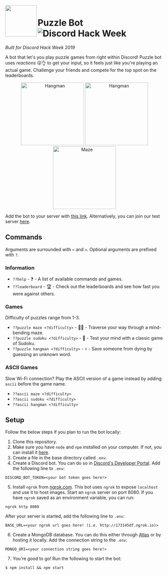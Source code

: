 <img align="left" width="100" height="100" src="https://i.imgur.com/p9DCuTg.png">

# Puzzle Bot ![Discord Hack Week](https://img.shields.io/badge/Discord%20Hack%20Week-2019-%23000000.svg)

_Built for Discord Hack Week 2019_

A bot that let's you play puzzle games from right within Discord! Puzzle bot uses *reactions* 😜👌 to get your input, so it feels just like you're playing an actual game. Challenge your friends and compete for the top spot on the leaderboards.
<p align="center">
  <img width="200" height="200" src="https://cdn.discordapp.com/attachments/592795928423825422/594406079614418954/sudoku_00000000_1243132.png" alt="Hangman" />
  <img width="200" height="200" src="https://cdn.discordapp.com/attachments/592795928423825422/594315012345036811/hangman_00000001_652262.png" alt="Hangman" />
  <img width="200" height="200" src="https://cdn.discordapp.com/attachments/592795928423825422/594314738268241931/maze_00000002_7632717.png" alt="Maze" />
</p>

Add the bot to your server with [this link](https://discordapp.com/api/oauth2/authorize?client_id=592782977327562987&permissions=11328&scope=bot). Alternatively, you can join our test server [here](https://discord.gg/Y5ZxfdA).

## Commands

Arguments are surrounded with `<` and `>`. Optional arguments are prefixed with `?`.

### Information

* `??help` - ❓ - A list of available commands and games.
* `??leaderboard` - 🏆 - Check out the leaderboards and see how fast you were against others.

### Games

Difficulty of puzzles range from 1-3.

* `??puzzle maze <?difficulty>` - 🚶‍♂️ - Traverse your way through a mind-bending maze.
* `??puzzle sudoku <?difficulty>` - 🔢 - Test your mind with a classic game of Sudoku.
* `??puzzle hangman <?difficulty>` - 💀 - Save someone from dying by guessing an unknown word.

### ASCII Games

Slow Wi-Fi connection? Play the ASCII version of a game instead by adding `ascii` before the game name.

* `??ascii maze <?difficulty>`
* `??ascii sudoku <?difficulty>`
* `??ascii hangman <?difficulty>`

## Setup

Follow the below steps if you plan to run the bot locally:

1. Clone this repository.
2. Make sure you have `node` and `npm` installed on your computer. If not, you can install it [here](https://nodejs.org/en/).
3. Create a file in the base directory called `.env`.
4. Create a Discord bot. You can do so in [Discord's Developer Portal](https://discordapp.com/developers/applications). Add the following line to `.env`:
```
DISCORD_BOT_TOKEN=<your bot token goes here!>
```
5. Install `ngrok` from [ngrok.com](https://ngrok.com/). This bot uses `ngrok` to expose `localhost` and use it to host images. Start an `ngrok` server on port 8080. If you have `ngrok` saved as an environment variable, you can run:
```
ngrok http 8080
```
After your server is started, add the following line to `.env`:
```
BASE_URL=<your ngrok url goes here! (i.e. http://173145df.ngrok.io)>
```
6. Create a MongoDB database. You can do this either through [Atlas](https://www.mongodb.com/cloud/atlas) or by hosting it locally. Add the connection string to the `.env`:
```
MONGO_URI=<your connection string goes here!>
```
7. You're good to go! Run the following to start the bot:
```
$ npm install && npm start
```
